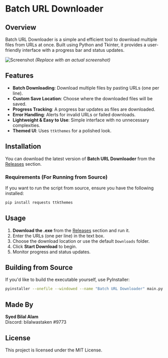 # Batch URL Downloader

## Overview
Batch URL Downloader is a simple and efficient tool to download multiple files from URLs at once. Built using Python and Tkinter, it provides a user-friendly interface with a progress bar and status updates. 

![Screenshot](https://github.com/user-attachments/assets/cf6227c4-827b-4b41-95e2-7b94218aaab7) *(Replace with an actual screenshot)*

## Features
- **Batch Downloading**: Download multiple files by pasting URLs (one per line).
- **Custom Save Location**: Choose where the downloaded files will be saved.
- **Progress Tracking**: A progress bar updates as files are downloaded.
- **Error Handling**: Alerts for invalid URLs or failed downloads.
- **Lightweight & Easy to Use**: Simple interface with no unnecessary complexities.
- **Themed UI**: Uses `ttkthemes` for a polished look.

## Installation
You can download the latest version of **Batch URL Downloader** from the [Releases](https://github.com/yourusername/yourrepository/releases) section.

### Requirements (For Running from Source)
If you want to run the script from source, ensure you have the following installed:

```sh
pip install requests ttkthemes
```

## Usage
1. **Download the .exe** from the [Releases](https://github.com/yourusername/yourrepository/releases) section and run it.
2. Enter the URLs (one per line) in the text box.
3. Choose the download location or use the default `Downloads` folder.
4. Click **Start Download** to begin.
5. Monitor progress and status updates.

## Building from Source
If you'd like to build the executable yourself, use PyInstaller:

```sh
pyinstaller --onefile --windowed --name "Batch URL Downloader" main.py
```

## Made By
**Syed Bilal Alam**  
Discord: bilalwastaken #9773

## License
This project is licensed under the MIT License.
